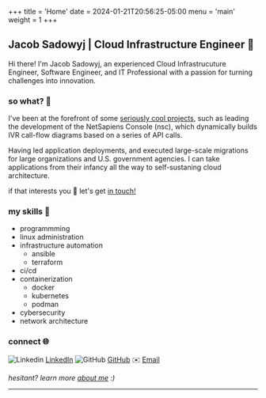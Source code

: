 +++
title = 'Home'
date = 2024-01-21T20:56:25-05:00
menu = 'main'
weight = 1
+++

## Jacob Sadowyj | Cloud Infrastructure Engineer 🚀

Hi there! I'm Jacob Sadowyj, an experienced Cloud Infrastrucuture Engineer, Software Engineer, and IT Professional with a passion for turning challenges into innovation.

### so what? 💭

I've been at the forefront of some [seriously cool projects](/projects), such as leading the development of the NetSapiens Console (nsc), which dynamically builds IVR call-flow diagrams based on a series of API calls.

Having led application deployments, and executed large-scale migrations for large organizations and U.S. government agencies. I can take applications from their infancy all the way to self-sustaning cloud architecture.

if that interests you 🤝 let's get [in touch!](mailto:jacob@sadowyj.net)

### my skills 🔎

- programmming
- linux administration
- infrastructure automation
    - ansible
    - terraform
- ci/cd
- containerization
    - docker
    - kubernetes
    - podman
- cybersecurity
- network architecture


### connect 🌐
![Linkedin](https://i.stack.imgur.com/gVE0j.png) [LinkedIn](https://www.linkedin.com/in/jsadowyj/)   ![GitHub](https://i.stack.imgur.com/tskMh.png) [GitHub](https://github.com/jsadowyj) ✉️ [Email](mailto:jacob@sadowyj.net)

_hesitant? learn more [about me](/about) :)_

---
